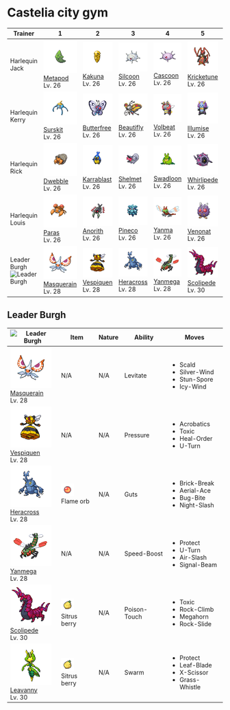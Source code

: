 # Castelia city gym

| Trainer                                                                                        | 1                                                                                    | 2                                                                                    | 3                                                                                  | 4                                                                                | 5                                                                                    | 6                                                                                |
| ---------------------------------------------------------------------------------------------- | ------------------------------------------------------------------------------------ | ------------------------------------------------------------------------------------ | ---------------------------------------------------------------------------------- | -------------------------------------------------------------------------------- | ------------------------------------------------------------------------------------ | -------------------------------------------------------------------------------- |
| Harlequin Jack                                                                                 | ![metapod](../../img/pokemon/011.png) <br/>[Metapod](/pokemon/011) <br/>Lv. 26       | ![kakuna](../../img/pokemon/014.png) <br/>[Kakuna](/pokemon/014) <br/>Lv. 26         | ![silcoon](../../img/pokemon/266.png) <br/>[Silcoon](/pokemon/266) <br/>Lv. 26     | ![cascoon](../../img/pokemon/268.png) <br/>[Cascoon](/pokemon/268) <br/>Lv. 26   | ![kricketune](../../img/pokemon/402.png) <br/>[Kricketune](/pokemon/402) <br/>Lv. 26 |
| Harlequin Kerry                                                                                | ![surskit](../../img/pokemon/283.png) <br/>[Surskit](/pokemon/283) <br/>Lv. 26       | ![butterfree](../../img/pokemon/012.png) <br/>[Butterfree](/pokemon/012) <br/>Lv. 26 | ![beautifly](../../img/pokemon/267.png) <br/>[Beautifly](/pokemon/267) <br/>Lv. 26 | ![volbeat](../../img/pokemon/313.png) <br/>[Volbeat](/pokemon/313) <br/>Lv. 26   | ![illumise](../../img/pokemon/314.png) <br/>[Illumise](/pokemon/314) <br/>Lv. 26     |
| Harlequin Rick                                                                                 | ![dwebble](../../img/pokemon/557.png) <br/>[Dwebble](/pokemon/557) <br/>Lv. 26       | ![karrablast](../../img/pokemon/588.png) <br/>[Karrablast](/pokemon/588) <br/>Lv. 26 | ![shelmet](../../img/pokemon/616.png) <br/>[Shelmet](/pokemon/616) <br/>Lv. 26     | ![swadloon](../../img/pokemon/541.png) <br/>[Swadloon](/pokemon/541) <br/>Lv. 26 | ![whirlipede](../../img/pokemon/544.png) <br/>[Whirlipede](/pokemon/544) <br/>Lv. 26 |
| Harlequin Louis                                                                                | ![paras](../../img/pokemon/046.png) <br/>[Paras](/pokemon/046) <br/>Lv. 26           | ![anorith](../../img/pokemon/347.png) <br/>[Anorith](/pokemon/347) <br/>Lv. 26       | ![pineco](../../img/pokemon/204.png) <br/>[Pineco](/pokemon/204) <br/>Lv. 26       | ![yanma](../../img/pokemon/193.png) <br/>[Yanma](/pokemon/193) <br/>Lv. 26       | ![venonat](../../img/pokemon/048.png) <br/>[Venonat](/pokemon/048) <br/>Lv. 26       |
| Leader Burgh<br/> ![Leader Burgh](https://play.pokemonshowdown.com/sprites/trainers/burgh.png) | ![masquerain](../../img/pokemon/284.png) <br/>[Masquerain](/pokemon/284) <br/>Lv. 28 | ![vespiquen](../../img/pokemon/416.png) <br/>[Vespiquen](/pokemon/416) <br/>Lv. 28   | ![heracross](../../img/pokemon/214.png) <br/>[Heracross](/pokemon/214) <br/>Lv. 28 | ![yanmega](../../img/pokemon/469.png) <br/>[Yanmega](/pokemon/469) <br/>Lv. 28   | ![scolipede](../../img/pokemon/545.png) <br/>[Scolipede](/pokemon/545) <br/>Lv. 30   | ![leavanny](../../img/pokemon/542.png) <br/>[Leavanny](/pokemon/542) <br/>Lv. 30 |

## Leader Burgh

| ![Leader Burgh](https://play.pokemonshowdown.com/sprites/trainers/burgh.png)         | Item                                                                 | Nature | Ability      | Moves                                                                                 |
| ------------------------------------------------------------------------------------ | -------------------------------------------------------------------- | ------ | ------------ | ------------------------------------------------------------------------------------- |
| ![masquerain](../../img/pokemon/284.png) <br/>[Masquerain](/pokemon/284) <br/>Lv. 28 | N/A                                                                  | N/A    | Levitate     | <ul><li>Scald</li><li>Silver-Wind</li><li>Stun-Spore</li><li>Icy-Wind</li></ul>       |
| ![vespiquen](../../img/pokemon/416.png) <br/>[Vespiquen](/pokemon/416) <br/>Lv. 28   | N/A                                                                  | N/A    | Pressure     | <ul><li>Acrobatics</li><li>Toxic</li><li>Heal-Order</li><li>U-Turn</li></ul>          |
| ![heracross](../../img/pokemon/214.png) <br/>[Heracross](/pokemon/214) <br/>Lv. 28   | ![flame-orb](../../img/items/flame-orb.png) <br/> Flame orb          | N/A    | Guts         | <ul><li>Brick-Break</li><li>Aerial-Ace</li><li>Bug-Bite</li><li>Night-Slash</li></ul> |
| ![yanmega](../../img/pokemon/469.png) <br/>[Yanmega](/pokemon/469) <br/>Lv. 28       | N/A                                                                  | N/A    | Speed-Boost  | <ul><li>Protect</li><li>U-Turn</li><li>Air-Slash</li><li>Signal-Beam</li></ul>        |
| ![scolipede](../../img/pokemon/545.png) <br/>[Scolipede](/pokemon/545) <br/>Lv. 30   | ![sitrus-berry](../../img/items/sitrus-berry.png) <br/> Sitrus berry | N/A    | Poison-Touch | <ul><li>Toxic</li><li>Rock-Climb</li><li>Megahorn</li><li>Rock-Slide</li></ul>        |
| ![leavanny](../../img/pokemon/542.png) <br/>[Leavanny](/pokemon/542) <br/>Lv. 30     | ![sitrus-berry](../../img/items/sitrus-berry.png) <br/> Sitrus berry | N/A    | Swarm        | <ul><li>Protect</li><li>Leaf-Blade</li><li>X-Scissor</li><li>Grass-Whistle</li></ul>  |